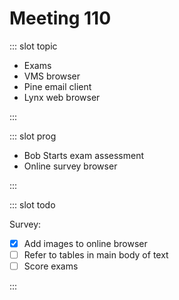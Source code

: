 # Meeting 110

<Meeting index="110" members="Bob, Elif, Mohammed, Wang" date="18 Jan 2021 11:00" nextDate="25 Jan 2021 11:00">

::: slot topic

- Exams
- VMS browser
- Pine email client
- Lynx web browser

:::

::: slot prog

- Bob Starts exam assessment
- Online survey browser

:::

::: slot todo

Survey:

- [x] Add images to online browser
- [ ] Refer to tables in main body of text
- [ ] Score exams

:::

</Meeting>
